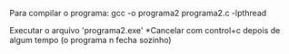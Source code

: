 Para compilar o programa:
gcc -o programa2 programa2.c -lpthread

Executar o arquivo 'programa2.exe'
*Cancelar com control+c depois de algum tempo (o programa n fecha sozinho)